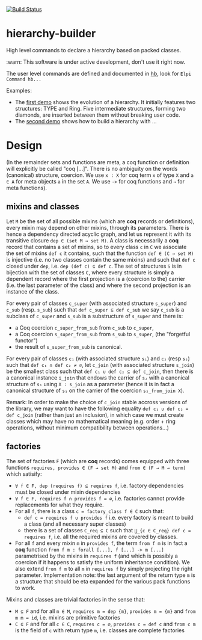 [![Build Status](https://travis-ci.org/math-comp/hierarchy-builder.svg?branch=master)](https://travis-ci.org/math-comp/hierarchy-builder)

# hierarchy-builder
High level commands to declare a hierarchy based on packed classes.

:warn: This software is under active development, don't use it right now.

The user level commands are defined and documented in [hb](hb.v),
look for `Elpi Command hb...`

Examples:
- The [first demo](demo1/) shows the evolution of a hierarchy. It initially
  features two structures: TYPE and Ring. Five intermediate structures, forming
  two diamonds, are inserted between them without breaking user code.
- The [second demo](demo2/) shows how to build a hierarchy with
  ...

# Design

(In the remainder sets and functions are meta, a coq function or definition will explicitly be called "coq [...]". There is no ambiguity on the words (canonical) structure, coercion. We use `x : X` for coq term `x` of type `X` and `a ∈ A` for meta objects `a` in the set `A`. We use `->` for coq functions and `→` for meta functions).

## mixins and classes

Let `M` be the set of all possible mixins (which are **coq** records or definitions), every mixin may depend on other mixins, through its parameters. There is hence a dependency directed acyclic graph, and let us represent it with its transitive closure `dep ∈ (set M → set M)`. A class is necessarily a **coq** record that contains a set of mixins, so to every class `c` in `C` we associate the set of mixins `def c` it contains, such that the function `def ∈ (C → set M)` is injective (i.e. no two classes contain the same mixins) and such that `def c` closed under `dep`, i.e. `dep (def c) ⊆ def c`. The set of structures `S` is in bijection with the set of classes `C`, where every structure is simply a dependent record where the first projection is a (coercion to the) carrier (i.e. the last parameter of the class) and where the second projection is an instance of the class.

For every pair of classes `c_super` (with associated structure `s_super`) and `c_sub` (resp. `s_sub`) such that `def c_super ⊆ def c_sub` we say `c_sub` is a subclass of `c_super` and `s_sub` is a substructure of `s_super` and there is:
- a Coq coercion `c_super_from_sub` from `c_sub` to `c_super`,
- a Coq coercion `s_super_from_sub` from `s_sub` to `s_super`, (the "forgetful functor")
- the result of `s_super_from_sub` is canonical.

For every pair of classes `c₁` (with associated structure `s₁`) and `c₂` (resp `s₂`) such that `def c₁ ∩ def c₂ ≠ ∅`, let `c_join` (with associated structure `s_join`) be the smallest class such that `def c₁ ∪ def c₂ ⊆ def c_join`, then there is a canonical instance `i_join` that endows the carrier of `s₂` with a canonical structure of `s₁` using `X : s_join` as a parameter (hence it is in fact a canonical structure of `s₁` on the carrier of the coercion `s₂_from_join X`).

Remark: In order to make the choice of `c_join` stable accross versions of the library, we may want to have the following equality `def c₁ ∪ def c₂ = def c_join` (rather than just an inclusion), in which case we must create classes which may have no mathematical meaning (e.g. order + ring operations, without minimum compatibility between operations...)

## factories

The set of factories `F` (which are **coq** records) comes equipped with three functions `requires, provides ∈ (F → set M)` and `from ∈ (F → M → term)` which satisify:
- `∀ f ∈ F, dep (requires f) ⊆ requires f`, i.e. factory dependencies must be closed under mixin dependencies
- `∀ f ∈ F, requires f ∩ provides f = ∅`, i.e. factories cannot provide replacements for what they require.
- For all `f`, there is a class `c = factory_class f ∈ C` such that:
  + `def c = requires f ∪ provides f` i.e. every factory is meant to build a class (and all necessary super classes)
  + there is a set of classes `C_req ⊆ C` such that `⋃_{c ∈ C_req} def c = requires f`, i.e. all the required mixins are covered by classes.
- For all `f` and every mixin `m` in `provides f`, the term `from f m` is in fact a **coq** function `from f m : forall [...], f [...] -> m [...]` parametrised by the mixins in `requires f` (and which is possibly a coercion if it happens to satisfy the uniform inheritance condition). We also extend `from f m` to all `m` in `requires f` by simply projecting the right parameter. Implementation note: the last argument of the return type `m` is a structure that should be eta expanded for the various pack functions to work.

Mixins and classes are trivial factories in the sense that:
- `M ⊆ F` and for all `m ∈ M`, `requires m = dep {m}`, `provides m = {m}` and `from m m = id`, i.e. mixins are primitive factories
- `C ⊆ F` and for all `c ∈ C`, `requires c = ∅`, `provides c = def c` and `from c m` is the field of `c` with return type `m`, i.e. classes are complete factories

